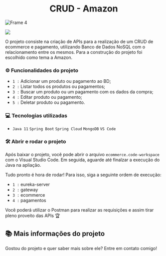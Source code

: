 <h1 align="center"> CRUD - Amazon </h1>

![Frame 4](https://user-images.githubusercontent.com/101227242/180594328-71e52d53-6d5f-4fca-af66-affb68267d17.svg)

<p align="left">
<img src="http://img.shields.io/static/v1?label=STATUS&message=EM%20DESENVOLVIMENTO&color=GREEN&style=for-the-badge"/>
</p>

O projeto consiste na criação de APIs para a realização de um CRUD de ecommerce e pagamento, utilizando Banco de Dados NoSQL com o relacionamento entre os mesmos. Para a construção do projeto foi escolhido como tema a Amazon.

### :gear: Funcionalidades do projeto

- `1 :` Adicionar um produto ou pagamento ao BD;
- `2 :` Listar todos os produtos ou pagamentos;
- `3 :` Buscar um produto ou um pagamento com os dados da compra;
- `4 :` Editar produto ou pagamento;
- `5 :` Deletar produto ou pagamento.

### :computer: Tecnologias utilizadas

- `Java 11` `Spring Boot` `Spring Cloud` `MongoDB` `VS Code`

### :hammer_and_wrench: Abrir e rodar o projeto

Após baixar o projeto, você pode abrir o arquivo `ecommerce.code-workspace` com o Visual Studio Code. Em seguida, aguarde até finalzar a execução do Java na apliação.

Tudo pronto é hora de rodar! Para isso, siga a seguinte ordem de execução:

- `1 :` eureka-server
- `2 :` gateway
- `3 :` ecommerce
- `4 :` pagamentos

Você poderá utilizar o Postman para realizar as requisições e assim tirar pleno proveito das APIs 🏆

## :books: Mais informações do projeto

Gostou do projeto e quer saber mais sobre ele? Entre em contato comigo!



